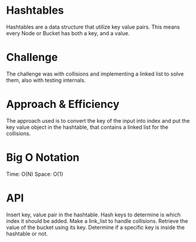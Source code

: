 # Hashtables
Hashtables are a data structure that utilize key value pairs. This means every Node or Bucket has both a key, and a value.

# Challenge
The challenge was with collisions and implementing a linked list to solve them, also with testing internals.

# Approach & Efficiency
The approach used is to convert the key of the input into index and put the key value object in the hashtable, that contains a linked list for the collisions.

# Big O Notation
Time: O(N)
Space: O(1)

# API

Insert key, value pair in the hashtable.
Hash keys to determine is which index it should be added.
Make a link_list to handle collisions.
Retrieve the value of the bucket using its key.
Determine if a specific key is inside the hashtable or not.
